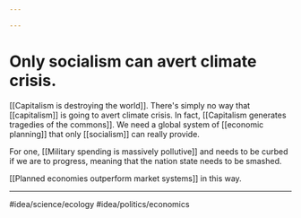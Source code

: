 ```yaml
---

---
```

# Only socialism can avert climate crisis. 
[[Capitalism is destroying the world]]. There's simply no way that [[capitalism]] is going to avert climate crisis. In fact, [[Capitalism generates tragedies of the commons]]. We need a global system of [[economic planning]] that only [[socialism]] can really provide. 

For one, [[Military spending is massively pollutive]] and needs to be curbed if we are to progress, meaning that the nation state needs to be smashed. 

[[Planned economies outperform market systems]] in this way. 

---
#idea/science/ecology 
#idea/politics/economics 